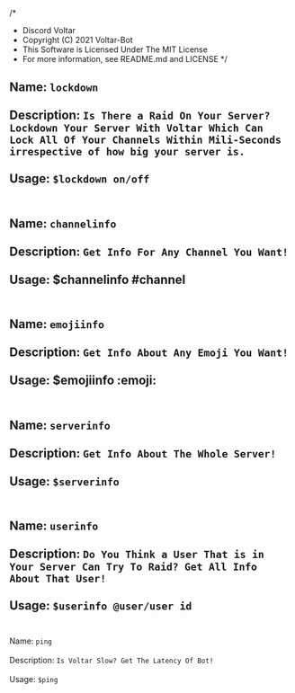 /*
 * Discord Voltar
 * Copyright (C) 2021 Voltar-Bot
 * This Software is Licensed Under The MIT License
 * For more information, see README.md and LICENSE
*/

Name: `lockdown`
<br> </br>
Description: `Is There a Raid On Your Server? Lockdown Your Server With Voltar Which Can Lock All Of Your Channels Within Mili-Seconds irrespective of how big your server is.`
<br> </br>
Usage: `$lockdown on/off`
<br> </br>
---
Name: `channelinfo`
<br> </br>
Description: `Get Info For Any Channel You Want! `
<br> </br>
Usage: $channelinfo #channel
<br> </br>
---
Name: `emojiinfo`
<br> </br>
Description: `Get Info About Any Emoji You Want!`
<br> </br>
Usage: $emojiinfo :emoji:
<br> </br>
---
Name: `serverinfo`
<br> </br>
Description: `Get Info About The Whole Server!`
<br> </br>
Usage: `$serverinfo`
<br> </br>
---
Name: `userinfo`
<br> </br>
Description: `Do You Think a User That is in Your Server Can Try To Raid? Get All Info About That User!`
<br> </br>
Usage: `$userinfo @user/user id`
<br> </br>
---
Name: `ping` 
<br> </br>
Description: `Is Voltar Slow? Get The Latency Of Bot!`
<br> </br>
Usage: `$ping`
